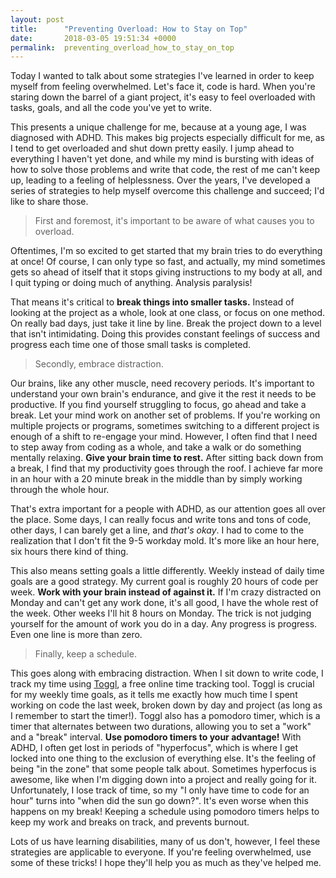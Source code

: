 ```yaml
---
layout: post
title:      "Preventing Overload: How to Stay on Top"
date:       2018-03-05 19:51:34 +0000
permalink:  preventing_overload_how_to_stay_on_top
---
```



Today I wanted to talk about some strategies I've learned in order to keep myself from feeling overwhelmed.  Let's face it, code is hard. When you're staring down the barrel of a giant project, it's easy to feel overloaded with tasks, goals, and all the code you've yet to write.

This presents a unique challenge for me, because at a young age, I was diagnosed with ADHD. This makes big projects especially difficult for me, as I tend to get overloaded and shut down pretty easily. I jump ahead to everything I haven't yet done, and while my mind is bursting with ideas of how to solve those problems and write that code, the rest of me can't keep up, leading to a feeling of helplessness.  Over the years, I've developed a series of strategies to help myself overcome this challenge and succeed; I'd like to share those.

> First and foremost, it's important to be aware of what causes you to overload.

Oftentimes, I'm so excited to get started that my brain tries to do everything at once!  Of course, I can only type so fast, and actually, my mind sometimes gets so ahead of itself that it stops giving instructions to my body at all, and I quit typing or doing much of anything.  Analysis paralysis!  

That means it's critical to **break things into smaller tasks.** Instead of looking at the project as a whole, look at one class, or focus on one method. On really bad days, just take it line by line. Break the project down to a level that isn't intimidating.  Doing this provides constant feelings of success and progress each time one of those small tasks is completed. 

> Secondly, embrace distraction.  

Our brains, like any other muscle, need recovery periods.  It's important to understand your own brain's endurance, and give it the rest it needs to be productive. If you find yourself struggling to focus, go ahead and take a break.  Let your mind work on another set of problems. If you're working on multiple projects or programs, sometimes switching to a different project is enough of a shift to re-engage your mind. However, I often find that I need to step away from coding as a whole, and take a walk or do something mentally relaxing. **Give your brain time to rest.**  After sitting back down from a break, I find that my productivity goes through the roof. I achieve far more in an hour with a 20 minute break in the middle than by simply working through the whole hour.

That's extra important for a people with ADHD, as our attention goes all over the place. Some days, I can really focus and write tons and tons of code, other days, I can barely get a line, and *that's okay*. I had to come to the realization that I don't fit the 9-5 workday mold. It's more like an hour here, six hours there kind of thing.

This also means setting goals a little differently. Weekly instead of daily time goals are a good strategy. My current goal is roughly 20 hours of code per week. **Work with your brain instead of against it.** If I'm crazy distracted on Monday and can't get any work done, it's all good, I have the whole rest of the week. Other weeks I'll hit 8 hours on Monday. The trick is not judging yourself for the amount of work you do in a day. Any progress is progress. Even one line is more than zero.

> Finally, keep a schedule. 

This goes along with embracing distraction. When I sit down to write code, I track my time using [Toggl](http://toggl.com), a free online time tracking tool. Toggl is crucial for my weekly time goals, as it tells me exactly how much time I spent working on code the last week, broken down by day and project (as long as I remember to start the timer!). Toggl also has a pomodoro timer, which is a timer that alternates between two durations, allowing you to set a "work" and a "break" interval.  **Use pomodoro timers to your advantage!** With ADHD, I often get lost in periods of "hyperfocus", which is where I get locked into one thing to the exclusion of everything else. It's the feeling of being "in the zone" that some people talk about. Sometimes hyperfocus is awesome, like when I'm digging down into a project and really going for it.  Unfortunately, I lose track of time, so my "I only have time to code for an hour" turns into "when did the sun go down?".  It's even worse when this happens on my break! Keeping a schedule using pomodoro timers helps to keep my work and breaks on track, and prevents burnout.

Lots of us have learning disabilities, many of us don't, however, I feel these strategies are applicable to everyone. If you're feeling overwhelmed, use some of these tricks! I hope they'll help you as much as they've helped me.
